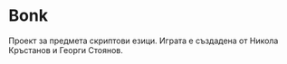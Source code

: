 # Bonk
Проект за предмета скриптови езици. Играта е създадена от Никола Кръстанов и Георги Стоянов.

